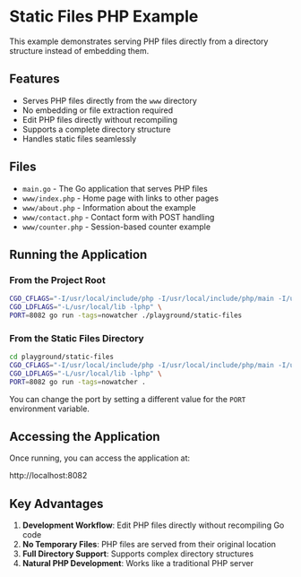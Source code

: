 # Static Files PHP Example

This example demonstrates serving PHP files directly from a directory structure instead of embedding them.

## Features

- Serves PHP files directly from the `www` directory
- No embedding or file extraction required
- Edit PHP files directly without recompiling
- Supports a complete directory structure
- Handles static files seamlessly

## Files

- `main.go` - The Go application that serves PHP files
- `www/index.php` - Home page with links to other pages
- `www/about.php` - Information about the example
- `www/contact.php` - Contact form with POST handling
- `www/counter.php` - Session-based counter example

## Running the Application

### From the Project Root

```bash
CGO_CFLAGS="-I/usr/local/include/php -I/usr/local/include/php/main -I/usr/local/include/php/Zend -I/usr/local/include/php/TSRM -I/usr/local/include/php/ext" \
CGO_LDFLAGS="-L/usr/local/lib -lphp" \
PORT=8082 go run -tags=nowatcher ./playground/static-files
```

### From the Static Files Directory

```bash
cd playground/static-files
CGO_CFLAGS="-I/usr/local/include/php -I/usr/local/include/php/main -I/usr/local/include/php/Zend -I/usr/local/include/php/TSRM -I/usr/local/include/php/ext" \
CGO_LDFLAGS="-L/usr/local/lib -lphp" \
PORT=8082 go run -tags=nowatcher .
```

You can change the port by setting a different value for the `PORT` environment variable.

## Accessing the Application

Once running, you can access the application at:

http://localhost:8082

## Key Advantages

1. **Development Workflow**: Edit PHP files directly without recompiling Go code
2. **No Temporary Files**: PHP files are served from their original location
3. **Full Directory Support**: Supports complex directory structures
4. **Natural PHP Development**: Works like a traditional PHP server 